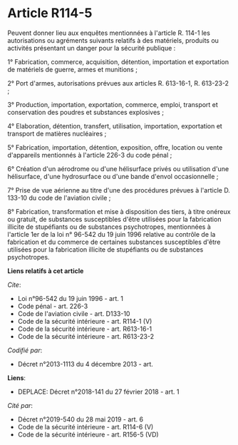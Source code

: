 # Article R114-5

Peuvent donner lieu aux enquêtes mentionnées à l'article R. 114-1 les autorisations ou agréments suivants relatifs à des
matériels, produits ou activités présentant un danger pour la sécurité publique : 

1° Fabrication, commerce, acquisition, détention, importation et exportation de matériels de guerre, armes et munitions ; 

2° Port d'armes, autorisations prévues aux articles R. 613-16-1, 
R. 613-23-2 ; 

3° Production, importation, exportation, commerce, emploi, transport et conservation des poudres et substances explosives ; 

4° Elaboration, détention, transfert, utilisation, importation, exportation et transport de matières nucléaires ; 

5° Fabrication, importation, détention, exposition, offre, location ou vente d'appareils mentionnés à l'article 226-3 du code
pénal ; 

6° Création d'un aérodrome ou d'une hélisurface privés ou utilisation d'une hélisurface, d'une hydrosurface ou d'une bande
d'envol occasionnelle ; 

7° Prise de vue aérienne au titre d'une des procédures prévues à l'article D. 133-10 du code de l'aviation civile ; 

8° Fabrication, transformation et mise à disposition des tiers, à titre onéreux ou gratuit, de substances susceptibles d'être
utilisées pour la fabrication illicite de stupéfiants ou de substances psychotropes, mentionnées à l'article 1er de la loi n°
96-542 du 19 juin 1996 relative au contrôle de la fabrication et du commerce de certaines substances susceptibles d'être
utilisées pour la fabrication illicite de stupéfiants ou de substances psychotropes.

**Liens relatifs à cet article**

_Cite_:

  - Loi n°96-542 du 19 juin 1996 - art. 1
  - Code pénal - art. 226-3
  - Code de l'aviation civile - art. D133-10
  - Code de la sécurité intérieure - art. R114-1 (V)
  - Code de la sécurité intérieure - art. R613-16-1
  - Code de la sécurité intérieure - art. R613-23-2

_Codifié par_:

  - Décret n°2013-1113 du 4 décembre 2013 - art.

**Liens**:

  - DEPLACE: Décret n°2018-141 du 27 février 2018 - art. 1

_Cité par_:

  - Décret n°2019-540 du 28 mai 2019 - art. 6
  - Code de la sécurité intérieure - art. R114-6 (V)
  - Code de la sécurité intérieure - art. R156-5 (VD)
